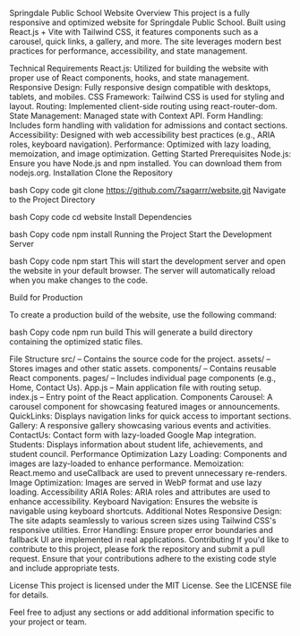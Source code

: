 Springdale Public School Website
Overview
This project is a fully responsive and optimized website for Springdale Public School. Built using React.js + Vite with Tailwind CSS, it features components such as a carousel, quick links, a gallery, and more. The site leverages modern best practices for performance, accessibility, and state management.

Technical Requirements
React.js: Utilized for building the website with proper use of React components, hooks, and state management.
Responsive Design: Fully responsive design compatible with desktops, tablets, and mobiles.
CSS Framework: Tailwind CSS is used for styling and layout.
Routing: Implemented client-side routing using react-router-dom.
State Management: Managed state with Context API.
Form Handling: Includes form handling with validation for admissions and contact sections.
Accessibility: Designed with web accessibility best practices (e.g., ARIA roles, keyboard navigation).
Performance: Optimized with lazy loading, memoization, and image optimization.
Getting Started
Prerequisites
Node.js: Ensure you have Node.js and npm installed. You can download them from nodejs.org.
Installation
Clone the Repository

bash
Copy code
git clone https://github.com/7sagarrr/website.git
Navigate to the Project Directory

bash
Copy code
cd website
Install Dependencies

bash
Copy code
npm install
Running the Project
Start the Development Server

bash
Copy code
npm start
This will start the development server and open the website in your default browser. The server will automatically reload when you make changes to the code.

Build for Production

To create a production build of the website, use the following command:

bash
Copy code
npm run build
This will generate a build directory containing the optimized static files.

File Structure
src/ – Contains the source code for the project.
assets/ – Stores images and other static assets.
components/ – Contains reusable React components.
pages/ – Includes individual page components (e.g., Home, Contact Us).
App.js – Main application file with routing setup.
index.js – Entry point of the React application.
Components
Carousel: A carousel component for showcasing featured images or announcements.
QuickLinks: Displays navigation links for quick access to important sections.
Gallery: A responsive gallery showcasing various events and activities.
ContactUs: Contact form with lazy-loaded Google Map integration.
Students: Displays information about student life, achievements, and student council.
Performance Optimization
Lazy Loading: Components and images are lazy-loaded to enhance performance.
Memoization: React.memo and useCallback are used to prevent unnecessary re-renders.
Image Optimization: Images are served in WebP format and use lazy loading.
Accessibility
ARIA Roles: ARIA roles and attributes are used to enhance accessibility.
Keyboard Navigation: Ensures the website is navigable using keyboard shortcuts.
Additional Notes
Responsive Design: The site adapts seamlessly to various screen sizes using Tailwind CSS's responsive utilities.
Error Handling: Ensure proper error boundaries and fallback UI are implemented in real applications.
Contributing
If you'd like to contribute to this project, please fork the repository and submit a pull request. Ensure that your contributions adhere to the existing code style and include appropriate tests.

License
This project is licensed under the MIT License. See the LICENSE file for details.

Feel free to adjust any sections or add additional information specific to your project or team.
